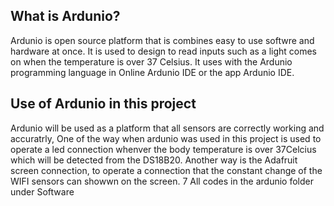 ## What is Ardunio?
Ardunio is open source platform that is combines easy to use softwre and hardware at once. It is used to design to read inputs such as a light comes on when the temperature is over 37 Celsius.
It uses with the Ardunio programming language in Online Ardunio IDE or the app Ardunio IDE. 


## Use of Ardunio in this project
Ardunio will be used as a platform that all sensors are correctly working and accuratrly,
One of the way when ardunio was used in this project is used to operate a led connection whenver the body temperature is over 37Celcius which will be detected from the DS18B20. 
Another way is the Adafruit screen connection, to operate a connection that the constant change of the WIFI sensors can showwn on the screen. 7
All codes in the ardunio folder under Software
